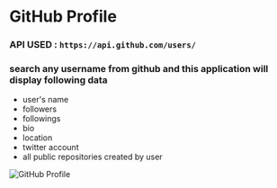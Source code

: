# GitHub Profile

### API USED : `https://api.github.com/users/`

### search any username from github and this application will display following data

- user's name
- followers
- followings
- bio
- location
- twitter account
- all public repositories created by user

![GitHub Profile](https://github.com/rohanSoni2033/GitHub-Profile/blob/master/GitHub_Profile.png 'Github Profile')
